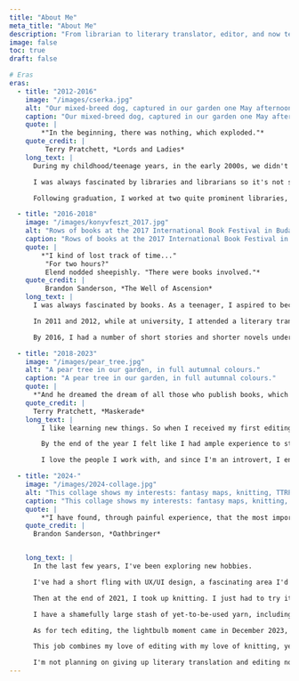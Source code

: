 ```yaml
---
title: "About Me"
meta_title: "About Me"
description: "From librarian to literary translator, editor, and now tech editor—my career journey"
image: false
toc: true
draft: false

# Eras
eras:
  - title: "2012-2016"
    image: "/images/cserka.jpg"
    alt: "Our mixed-breed dog, captured in our garden one May afternoon in 2024."
    caption: "Our mixed-breed dog, captured in our garden one May afternoon in 2024."
    quote: |
        *"In the beginning, there was nothing, which exploded."*  
    quote_credit: |
         Terry Pratchett, *Lords and Ladies*
    long_text: |
      During my childhood/teenage years, in the early 2000s, we didn't have Internet at home, and even when we did get it, it was painfully slow. So when I found myself with too much time on my hands and none of my friends available, I usually went to the library.

      I was always fascinated by libraries and librarians so it's not surprising that I graduated from Eötvös Loránd University as a library and information scientist, which is a fancy way of saying: a librarian. I wanted to become this wise and awe-inspiring owl of a person with the universe at his fingertips.

      Following graduation, I worked at two quite prominent libraries, first as a cataloguing librarian, then as a reference librarian. And while I never became a wise and awe-inspiring owl, certainly not at 27 years of age, both were exciting opportunities, I met many great people, including one of my best friends. I also started contributing articles about speculative fiction to *SFmag*, an online magazine.

  - title: "2016-2018"
    image: "/images/konyvfeszt_2017.jpg"
    alt: "Rows of books at the 2017 International Book Festival in Budapest."
    caption: "Rows of books at the 2017 International Book Festival in Budapest."
    quote: |
        *"I kind of lost track of time..."  
         "For two hours?"  
         Elend nodded sheepishly. "There were books involved."*
    quote_credit: |
         Brandon Sanderson, *The Well of Ascension*
    long_text: |
      I was always fascinated by books. As a teenager, I aspired to become a writer—we had a writing group in high school where we read and critiqued each other's work. That's when I first got interested in editing and translation, too. I attribute it all to Tamás Boldizsár Tóth, the Hungarian translator of the Harry Potter books. Between 1999 and 2008,  the series left a big impression on me, regardless of how the author's public perception changed since then.

      In 2011 and 2012, while at university, I attended a literary translation workshop where we each had the opportunity to work on texts both as translators and editors. At the end of the year, these texts  got published in two anthologies that I'm still immensely proud of—my first proper translations were two short stories by Sir Terry Pratchett.

      By 2016, I had a number of short stories and shorter novels under my belt, and I started working with a Hungarian publisher of science fiction and fantasy works—in my free time, of course, since by then I had a job at a well-known Hungarian publishing group. It was during this period that I learned how to effectively manage deadlines and establish healthy boundaries.

  - title: "2018-2023"
    image: "/images/pear_tree.jpg"
    alt: "A pear tree in our garden, in full autumnal colours."
    caption: "A pear tree in our garden, in full autumnal colours."
    quote: |
      *"And he dreamed the dream of all those who publish books, which was to have so much gold in your pockets that you would have to employ two people just to hold your trousers up."*
    quote_credit: |
      Terry Pratchett, *Maskerade*
    long_text: |
        I like learning new things. So when I received my first editing assignment, I was over the moon. And it was a book by Brandon Sanderson! I already worked as a translator on his works, but editing some of them as well was a dream come true.

        By the end of the year I felt like I had ample experience to start freelancing full-time. And I never looked back.

        I love the people I work with, and since I'm an introvert, I enjoy spending a lot of my time alone with one text or another. It's not all sunshine and rainbows, but I am able to set much healthier boundaries for myself, like not working after 5 p.m., and not working on the weekends. Sometimes it's unavoidable, but most of the time no lives are lost if I rest and recharge a bit.

  - title: "2024-"
    image: "/images/2024-collage.jpg"
    alt: "This collage shows my interests: fantasy maps, knitting, TTRPGs and minipainting."
    caption: "This collage shows my interests: fantasy maps, knitting, TTRPGs and minipainting."
    quote: |
        *"I have found, through painful experience, that the most important step a person can take is always the next one."*
    quote_credit: |      
      Brandon Sanderson, *Oathbringer*


    long_text: |
      In the last few years, I've been exploring new hobbies.

      I've had a short fling with UX/UI design, a fascinating area I'd love to revisit someday. I also began drawing fantasy maps, initially for our homebrew game, but now I [have a blog](https://flightlessmanticore.com/) and even a [Youtube channel](https://www.youtube.com/@flightless.manticore) under the name *The Flightless Manticore*—it's an inside joke.

      Then at the end of 2021, I took up knitting. I just had to try it. And I haven't stopped since. The idea of handmade clothes isn't foreign to me (my dad is a tailor), and since sewing machines intimidate me a bit, knitting is the next best thing.

      I have a shamefully large stash of yet-to-be-used yarn, including quite a few hand-dyed hanks by some lovely indie dyers. I love attending fibre festivals and meeting new people who share the same hobby. As an introvert and a bit socially awkward among new people, that's saying a lot. Knitting is something I could do 24/7 if my hands allowed it.

      As for tech editing, the lightbulb moment came in December 2023, when I was happily knitting away, not a care in the world, watching Roxanne Richardson's channel about some technique or another, and a video popped up that immediately caught my attention: [Knitting Tech Editors and Why They're So Important](https://www.youtube.com/watch?v=FPJlHIBVyhA). I never realised knitting tech editors even existed! Of course they did, but why didn't I know about them? Why didn't I know this would be an ideal career for me? I knew I had to try it, so I immediately took a deep dive.

      This job combines my love of editing with my love of knitting, yet it's so different from my usual novels and short stories. It's not better or worse, just different—refreshing.

      I'm not planning on giving up literary translation and editing novels. But tech editing is something unexpected, and I can't wait to see where it takes me.
---
```

